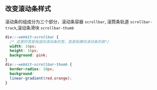 ## 改变滚动条样式

滚动条的组成分为三个部分，滚动条容器 `scrollbar`, 滚筒条轨道 `scrollbar-track`,滚动条滑块 `scrollbar-thumb`

```css
div::-webkit-scrollbar {
  /* 这里的宽是指竖向滚动条的宽，高是指横向滚动条的高*/
  width: 16px;
  height: 16px;
  background: pink;
}
div::-webkit-scrollbar-thumb {
  border-radius: 10px;
  background:
  linear-gradient(red,orange);
}
```

## 